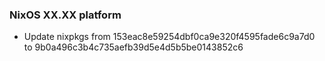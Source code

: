 
### NixOS XX.XX platform

- Update nixpkgs from 153eac8e59254dbf0ca9e320f4595fade6c9a7d0 to 9b0a496c3b4c735aefb39d5e4d5b5be0143852c6

